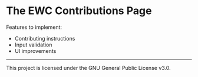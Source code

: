 # The EWC Contributions Page

Features to implement:
- Contributing instructions
- Input validation
- UI improvements

***

This project is licensed under the GNU General Public License v3.0.
